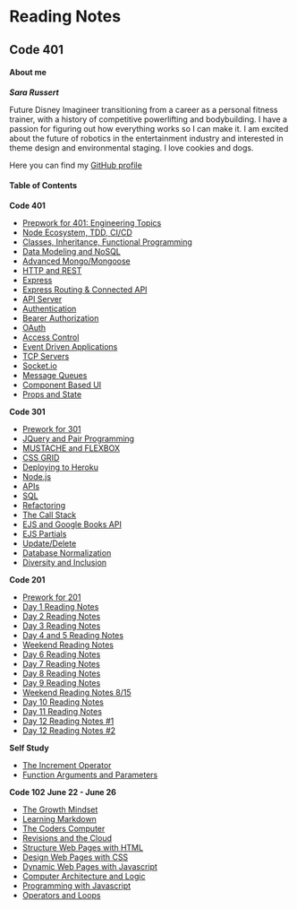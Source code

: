 # Reading Notes
## Code 401
#### About me

***Sara Russert***

Future Disney Imagineer transitioning from a career as a personal fitness trainer, with a history of competitive powerlifting and bodybuilding. I have a passion for figuring out how everything works so I can make it. I am excited about the future of robotics in the entertainment industry and interested in theme design and environmental staging. I love cookies and dogs.

Here you can find my [GitHub profile](https://github.com/sarabeth-russert)

#### Table of Contents
**Code 401**
- [Prepwork for 401: Engineering Topics](401-prep.md)
- [Node Ecosystem, TDD, CI/CD](401-read01.md)
- [Classes, Inheritance, Functional Programming](401-read02.md)
- [Data Modeling and NoSQL](401-read03.md)
- [Advanced Mongo/Mongoose](401-read04.md)
- [HTTP and REST](401-read05.md)
- [Express](401-read07.md)
- [Express Routing & Connected API](401-read08.md)
- [API Server](401-read09.md)
- [Authentication](401-read10.md)
- [Bearer Authorization](401-read11.md)
- [OAuth](401-read13.md)
- [Access Control](401-read14.md)
- [Event Driven Applications](401-read16.md)
- [TCP Servers](401-read17.md)
- [Socket.io](401-read18.md)
- [Message Queues](401-read19.md)
- [Component Based UI](401-read26.md)
- [Props and State](401-read27.md)

**Code 301**
- [Prework for 301](301-read01.md)
- [JQuery and Pair Programming](301-read02.md)
- [MUSTACHE and FLEXBOX](301-read03.md)
- [CSS GRID](301-read04.md)
- [Deploying to Heroku](301-read05.md)
- [Node.js](301-read06.md)
- [APIs](301-read07.md)
- [SQL](301-read08.md)
- [Refactoring](301-read09.md)
- [The Call Stack](301-read10.md)
- [EJS and Google Books API](301-read11.md)
- [EJS Partials](301-read12.md)
- [Update/Delete](301-read13.md)
- [Database Normalization](301-read14.md)
- [Diversity and Inclusion](301-read15.md)


**Code 201**
- [Prework for 201](class-01.md)
- [Day 1 Reading Notes](class-02.md)
- [Day 2 Reading Notes](class-03.md)
- [Day 3 Reading Notes](class-04.md)
- [Day 4 and 5 Reading Notes](class-05.md)
- [Weekend Reading Notes](class-06.md)
- [Day 6 Reading Notes](class-07.md)
- [Day 7 Reading Notes](class-08.md)
- [Day 8 Reading Notes](class-09.md)
- [Day 9 Reading Notes](class-10.md)
- [Weekend Reading Notes 8/15](class-11.md)
- [Day 10 Reading Notes](class-12.md)
- [Day 11 Reading Notes](class-13.md)
- [Day 12 Reading Notes #1](class-14a.md)
- [Day 12 Reading Notes #2](class-14b.md)


**Self Study**
- [The Increment Operator](https://sarabeth-russert.github.io/self-study-notes/increment_operator)
- [Function Arguments and Parameters](https://sarabeth-russert.github.io/self-study-notes/function_arguments)

**Code 102**
**June 22 - June 26**
- [The Growth Mindset](growth-mindset.md)
- [Learning Markdown](learning_markdown.md)
- [The Coders Computer](coders_computer.md)
- [Revisions and the Cloud](revisions_and_the_cloud.md)
- [Structure Web Pages with HTML](structure_web_pages_html.md)
- [Design Web Pages with CSS](design_web_pages_css.md)
- [Dynamic Web Pages with Javascript](dynamic_web_pages_javascript.md)
- [Computer Architecture and Logic](computer_architecture_logic.md)
- [Programming with Javascript](programming_with_javascript.md)
- [Operators and Loops](operators_and_loops.md)

